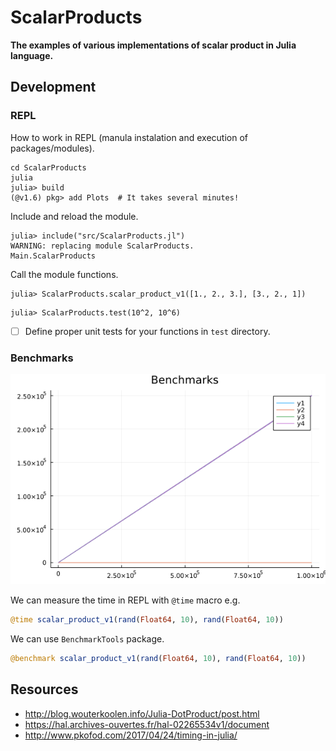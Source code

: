 # ScalarProducts

__The examples of various implementations of scalar product in Julia language.__


## Development

### REPL

How to work in REPL (manula instalation and execution of packages/modules).

```
cd ScalarProducts
julia
julia> build
(@v1.6) pkg> add Plots  # It takes several minutes!
```

Include and reload the module.
```
julia> include("src/ScalarProducts.jl")
WARNING: replacing module ScalarProducts.
Main.ScalarProducts
```

Call the module functions.

```
julia> ScalarProducts.scalar_product_v1([1., 2., 3.], [3., 2., 1])
```

```
julia> ScalarProducts.test(10^2, 10^6)
```

- [ ] Define proper unit tests for your functions in `test` directory.

### Benchmarks

![Benchmarks](Benchmarks.png)

We can measure the time in REPL with `@time` macro e.g.

```julia
@time scalar_product_v1(rand(Float64, 10), rand(Float64, 10))
```

We can use `BenchmarkTools` package.

```julia
@benchmark scalar_product_v1(rand(Float64, 10), rand(Float64, 10))
```

## Resources

- http://blog.wouterkoolen.info/Julia-DotProduct/post.html
- https://hal.archives-ouvertes.fr/hal-02265534v1/document
- http://www.pkofod.com/2017/04/24/timing-in-julia/